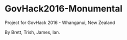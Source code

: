 # GovHack2016-Monumental
Project for GovHack 2016 - Whanganui, New Zealand

By Brett, Trish, James, Ian.
